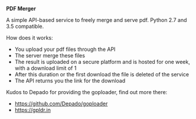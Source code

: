 **PDF Merger**

A simple API-based service to freely merge and serve pdf.
Python 2.7 and 3.5 compatible.

How does it works:
- You upload your pdf files through the API
- The server merge these files
- The result is uploaded on a secure platform and is hosted for one week, with a download limit of 1
- After this duration or the first download the file is deleted of the service
- The API returns you the link for the download


Kudos to Depado for providing the goploader, find out more there:
- https://github.com/Depado/goploader
- https://gpldr.in

